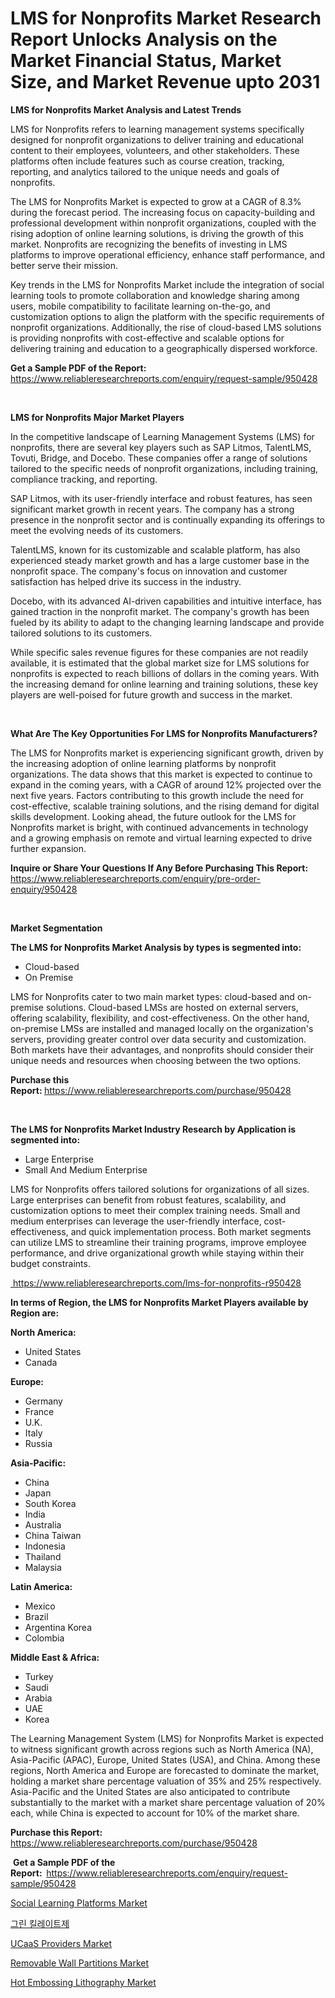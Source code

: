<p><h1>LMS for Nonprofits Market Research Report Unlocks Analysis on the Market Financial Status, Market Size, and Market Revenue upto 2031</h1></p><p><strong>LMS for Nonprofits Market Analysis and Latest Trends</strong></p>
<p><p>LMS for Nonprofits refers to learning management systems specifically designed for nonprofit organizations to deliver training and educational content to their employees, volunteers, and other stakeholders. These platforms often include features such as course creation, tracking, reporting, and analytics tailored to the unique needs and goals of nonprofits.</p><p>The LMS for Nonprofits Market is expected to grow at a CAGR of 8.3% during the forecast period. The increasing focus on capacity-building and professional development within nonprofit organizations, coupled with the rising adoption of online learning solutions, is driving the growth of this market. Nonprofits are recognizing the benefits of investing in LMS platforms to improve operational efficiency, enhance staff performance, and better serve their mission.</p><p>Key trends in the LMS for Nonprofits Market include the integration of social learning tools to promote collaboration and knowledge sharing among users, mobile compatibility to facilitate learning on-the-go, and customization options to align the platform with the specific requirements of nonprofit organizations. Additionally, the rise of cloud-based LMS solutions is providing nonprofits with cost-effective and scalable options for delivering training and education to a geographically dispersed workforce.</p></p>
<p><strong>Get a Sample PDF of the Report:&nbsp;</strong> <a href="https://www.reliableresearchreports.com/enquiry/request-sample/950428">https://www.reliableresearchreports.com/enquiry/request-sample/950428</a></p>
<p>&nbsp;</p>
<p><strong>LMS for Nonprofits Major Market Players</strong></p>
<p><p>In the competitive landscape of Learning Management Systems (LMS) for nonprofits, there are several key players such as SAP Litmos, TalentLMS, Tovuti, Bridge, and Docebo. These companies offer a range of solutions tailored to the specific needs of nonprofit organizations, including training, compliance tracking, and reporting.</p><p>SAP Litmos, with its user-friendly interface and robust features, has seen significant market growth in recent years. The company has a strong presence in the nonprofit sector and is continually expanding its offerings to meet the evolving needs of its customers. </p><p>TalentLMS, known for its customizable and scalable platform, has also experienced steady market growth and has a large customer base in the nonprofit space. The company's focus on innovation and customer satisfaction has helped drive its success in the industry.</p><p>Docebo, with its advanced AI-driven capabilities and intuitive interface, has gained traction in the nonprofit market. The company's growth has been fueled by its ability to adapt to the changing learning landscape and provide tailored solutions to its customers.</p><p>While specific sales revenue figures for these companies are not readily available, it is estimated that the global market size for LMS solutions for nonprofits is expected to reach billions of dollars in the coming years. With the increasing demand for online learning and training solutions, these key players are well-poised for future growth and success in the market.</p></p>
<p>&nbsp;</p>
<p><strong>What Are The Key Opportunities For LMS for Nonprofits Manufacturers?</strong></p>
<p><p>The LMS for Nonprofits market is experiencing significant growth, driven by the increasing adoption of online learning platforms by nonprofit organizations. The data shows that this market is expected to continue to expand in the coming years, with a CAGR of around 12% projected over the next five years. Factors contributing to this growth include the need for cost-effective, scalable training solutions, and the rising demand for digital skills development. Looking ahead, the future outlook for the LMS for Nonprofits market is bright, with continued advancements in technology and a growing emphasis on remote and virtual learning expected to drive further expansion.</p></p>
<p><strong>Inquire or Share Your Questions If Any Before Purchasing This Report:</strong> <a href="https://www.reliableresearchreports.com/enquiry/pre-order-enquiry/950428">https://www.reliableresearchreports.com/enquiry/pre-order-enquiry/950428</a></p>
<p>&nbsp;</p>
<p><strong>Market Segmentation</strong></p>
<p><strong>The LMS for Nonprofits Market Analysis by types is segmented into:</strong></p>
<p><ul><li>Cloud-based</li><li>On Premise</li></ul></p>
<p><p>LMS for Nonprofits cater to two main market types: cloud-based and on-premise solutions. Cloud-based LMSs are hosted on external servers, offering scalability, flexibility, and cost-effectiveness. On the other hand, on-premise LMSs are installed and managed locally on the organization's servers, providing greater control over data security and customization. Both markets have their advantages, and nonprofits should consider their unique needs and resources when choosing between the two options.</p></p>
<p><strong>Purchase this Report:&nbsp;</strong><a href="https://www.reliableresearchreports.com/purchase/950428">https://www.reliableresearchreports.com/purchase/950428</a></p>
<p>&nbsp;</p>
<p><strong>The LMS for Nonprofits Market Industry Research by Application is segmented into:</strong></p>
<p><ul><li>Large Enterprise</li><li>Small And Medium Enterprise</li></ul></p>
<p><p>LMS for Nonprofits offers tailored solutions for organizations of all sizes. Large enterprises can benefit from robust features, scalability, and customization options to meet their complex training needs. Small and medium enterprises can leverage the user-friendly interface, cost-effectiveness, and quick implementation process. Both market segments can utilize LMS to streamline their training programs, improve employee performance, and drive organizational growth while staying within their budget constraints.</p></p>
<p><a href="https://www.reliableresearchreports.com/lms-for-nonprofits-r950428">&nbsp;https://www.reliableresearchreports.com/lms-for-nonprofits-r950428</a></p>
<p><strong>In terms of Region, the LMS for Nonprofits Market Players available by Region are:</strong></p>
<p>
    <p> <strong> North America: </strong>
        <ul>
            <li>United States</li>
            <li>Canada</li>
        </ul>
        </p> 
    <p> <strong> Europe: </strong>
        <ul>
            <li>Germany</li>
            <li>France</li>
            <li>U.K.</li>
            <li>Italy</li>
            <li>Russia</li>
        </ul>
        </p> 
    <p> <strong> Asia-Pacific: </strong>
        <ul>
            <li>China</li>
            <li>Japan</li>
            <li>South Korea</li>
            <li>India</li>
            <li>Australia</li>
            <li>China Taiwan</li>
            <li>Indonesia</li>
            <li>Thailand</li>
            <li>Malaysia</li>
        </ul>
        </p> 
    <p> <strong> Latin America: </strong>
        <ul>
            <li>Mexico</li>
            <li>Brazil</li>
            <li>Argentina Korea</li>
            <li>Colombia</li>
        </ul>
        </p> 
    <p> <strong> Middle East & Africa: </strong>
        <ul>
            <li>Turkey</li>
            <li>Saudi</li>
            <li>Arabia</li>
            <li>UAE</li>
            <li>Korea</li>
        </ul>
    </p>
    </p>
<p><p>The Learning Management System (LMS) for Nonprofits Market is expected to witness significant growth across regions such as North America (NA), Asia-Pacific (APAC), Europe, United States (USA), and China. Among these regions, North America and Europe are forecasted to dominate the market, holding a market share percentage valuation of 35% and 25% respectively. Asia-Pacific and the United States are also anticipated to contribute substantially to the market with a market share percentage valuation of 20% each, while China is expected to account for 10% of the market share.</p></p>
<p><strong>Purchase this Report: </strong><a href="https://www.reliableresearchreports.com/purchase/950428">https://www.reliableresearchreports.com/purchase/950428</a></p>
<p>&nbsp;<strong>Get a Sample PDF of the Report:&nbsp;&nbsp;</strong><a href="https://www.reliableresearchreports.com/enquiry/request-sample/950428">https://www.reliableresearchreports.com/enquiry/request-sample/950428</a></p>
<p><strong></strong></p>
<p><p><a href="https://github.com/gladysalidde/Market-Research-Report-List-1/blob/main/social-learning-platforms-market.md">Social Learning Platforms Market</a></p><p><a href="https://github.com/solomonbode85/Market-Research-Report-List-1/blob/main/583217551051.md">그린 킬레이트제</a></p><p><a href="https://github.com/dimitrishawkinswaynenp91rgz/Market-Research-Report-List-2/blob/main/ucaas-providers-market.md">UCaaS Providers Market</a></p><p><a href="https://www.linkedin.com/pulse/removable-wall-partitions-market-furnishes-information-zizje">Removable Wall Partitions Market</a></p><p><a href="https://www.linkedin.com/pulse/hot-embossing-lithography-market-size-reveals-best-marketing-a72te">Hot Embossing Lithography Market</a></p></p>